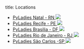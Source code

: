 title: Locations

<div id="archive">
<div class="wrap wrap-events">
<div class="large-12 columns-events">
<ul class="grid large-block-grid-6 locations-grid" >

<li class="location">

<a target="_blank" href="http://pyladiesnatal.github.io/">
<span class="location-name">
PyLadies Natal - RN
</span>
<img class="img-location" src="{filename}/images/locais/location.png">
</a>

<div >

<a target="_blank" href="http://twitter.com/pyladiesbrazil">
<span class="fa-stack fa-lg">
<i class="fa fa-circle fa-stack-2x fa-inverse"></i>
<i class="fa fa-twitter fa-stack-1x"></i>
</span>
</a>





<a target="_blank" href="mailto:brasil@pyladies.org">
<span class="fa-stack fa-lg">
<i class="fa fa-circle fa-stack-2x fa-inverse"></i>
<i class="fa fa-envelope fa-stack-1x"></i>
</span>
</a>


</div>

</li>

<li class="location">

<a target="_blank" href="/locations/recife">
<span class="location-name">
PyLadies Recife - PE
</span>
<img class="img-location" src="{filename}/images/locais/recife.png">
</a>

<div >

<a target="_blank" href="http://twitter.com/pyladiesrecife">
<span class="fa-stack fa-lg">
<i class="fa fa-circle fa-stack-2x fa-inverse"></i>
<i class="fa fa-twitter fa-stack-1x"></i>
</span>
</a>



<a target="_blank" href="https://www.facebook.com/pages/PyLadies-Recife/950001281692844">
<span class="fa-stack fa-lg">
<i class="fa fa-circle fa-stack-2x fa-inverse"></i>
<i class="fa fa-facebook fa-stack-1x"></i>
</span>
</a>



<a target="_blank" href="mailto:recife@pyladies.org">
<span class="fa-stack fa-lg">
<i class="fa fa-circle fa-stack-2x fa-inverse"></i>
<i class="fa fa-envelope fa-stack-1x"></i>
</span>
</a>


</div>

</li>

<li class="location">

<a target="_blank" href="">
<span class="location-name">
PyLadies Brasilia - DF
</span>
<img class="img-location" src="{filename}/images/locais/brasilia.png">
</a>

<div >



<a target="_blank" href="https://www.facebook.com/pages/pyladiesbsb">
<span class="fa-stack fa-lg">
<i class="fa fa-circle fa-stack-2x fa-inverse"></i>
<i class="fa fa-facebook fa-stack-1x"></i>
</span>
</a>




</div>

</li>

<li class="location">

<a target="_blank" href="https://www.facebook.com/pyladiesrio">
<span class="location-name">
PyLadies Rio de Janeiro - RJ
</span>
<img class="img-location" src="{filename}/images/locais/pyladies-rio.png">
</a>

<div >

<a target="_blank" href="http://twitter.com/rio_pyladies">
<span class="fa-stack fa-lg">
<i class="fa fa-circle fa-stack-2x fa-inverse"></i>
<i class="fa fa-twitter fa-stack-1x"></i>
</span>
</a>



<a target="_blank" href="https://www.facebook.com/pyladiesrio">
<span class="fa-stack fa-lg">
<i class="fa fa-circle fa-stack-2x fa-inverse"></i>
<i class="fa fa-facebook fa-stack-1x"></i>
</span>
</a>




</div>

</li>

<li class="location">

<a target="_blank" href="https://www.facebook.com/PyLadiesSaoCarlos">
<span class="location-name">
PyLadies São Carlos -SP
</span>
<img class="img-location" src="{filename}/images/locais/location.png">
</a>

<div >



<a target="_blank" href="https://www.facebook.com/PyLadiesSaoCarlos">
<span class="fa-stack fa-lg">
<i class="fa fa-circle fa-stack-2x fa-inverse"></i>
<i class="fa fa-facebook fa-stack-1x"></i>
</span>
</a>



<a target="_blank" href="mailto:saocarlos@pyladies.org">
<span class="fa-stack fa-lg">
<i class="fa fa-circle fa-stack-2x fa-inverse"></i>
<i class="fa fa-envelope fa-stack-1x"></i>
</span>
</a>


</div>

</li>

</ul>
</div>
</div>
</div>

